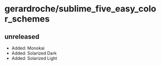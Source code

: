 # gerardroche/sublime_five_easy_color_schemes

## unreleased

* Added: Monokai
* Added: Solarized Dark
* Added: Solarized Light
